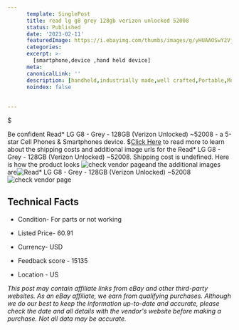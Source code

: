 ```yaml
---
      template: SinglePost
      title: read lg g8 grey 128gb verizon unlocked 52008
      status: Published
      date: '2023-02-11'
      featuredImage: https://i.ebayimg.com/thumbs/images/g/yHUAAOSwY2Vji-wr/s-l225.jpg
      categories: 
      excerpt: >-
        [smartphone,device ,hand held device]
      meta:
      canonicalLink: ''
      description: [handheld,industrially made,well crafted,Portable,Mobile,Compact,Convenient,Lightweight,Maneuverable,Man-portable,Miniature,Carriable,Hand-held,Light,Holdable,Transportable,Mobile device,Pocket-sized,On-the-go,Wireless,Cordless,Compact size,Convenient size, smartphone,device ,hand held device]
      noindex: false
      
        
---
```

$

Be confident Read* LG G8 - Grey - 128GB (Verizon Unlocked) ~52008 - a 5-star Cell Phones & Smartphones device.
$[Click Here](https://www.ebay.com/itm/325449343087?hash=item4bc64ae06f%3Ag%3AyHUAAOSwY2Vji-wr&mkevt=1&mkcid=1&mkrid=711-53200-19255-0&campid=%253CePNCampaignId%253E&customid=%253CreferenceId%253E&toolid=10049) to read more to learn about the shipping costs and additional image urls for the Read* LG G8 - Grey - 128GB (Verizon Unlocked) ~52008. Shipping cost is undefined. Here is how the product looks ![check vendor page](https://i.ebayimg.com/thumbs/images/g/yHUAAOSwY2Vji-wr/s-l225.jpg)and the additional images are![Read* LG G8 - Grey - 128GB (Verizon Unlocked) ~52008](https://i.ebayimg.com/images/g/yHUAAOSwY2Vji-wr/s-l1600.jpg)![check vendor page](https://origin-galleryplus.ebayimg.com/ws/web/325449343087_2_0_1/225x225.jpg,https://origin-galleryplus.ebayimg.com/ws/web/325449343087_3_0_1/225x225.jpg,https://origin-galleryplus.ebayimg.com/ws/web/325449343087_4_0_1/225x225.jpg,https://origin-galleryplus.ebayimg.com/ws/web/325449343087_5_0_1/225x225.jpg)



 ## Technical Facts 



     
      

 - Condition- For parts or not working 


      

 - Listed Price- 60.91 


      

 - Currency- USD 


      

 - Feedback score - 15135 


      

 - Location - US 


      
      

 *_This post may contain affiliate links from eBay and other third-party websites. As an eBay affiliate, we earn from qualifying purchases. Although we do our best to keep the information up-to-date and accurate, please check the date and all details with the vendor's website before making a purchase. Not all data may be accurate._*






